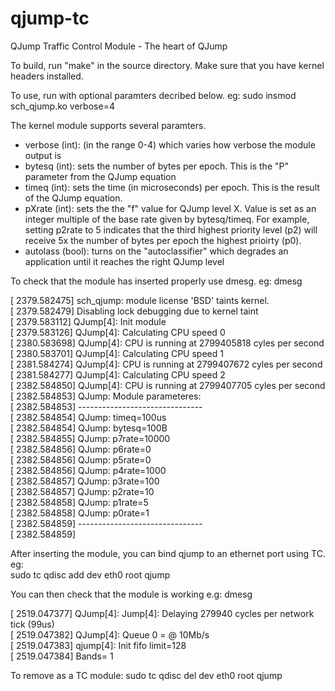 # qjump-tc
QJump Traffic Control Module - The heart of QJump

To build, run "make" in the source directory. Make sure that you have kernel headers installed.

To use, run with optional paramters decribed below. eg:
sudo insmod sch_qjump.ko verbose=4

The kernel module supports several paramters. 
- verbose (int):    (in the range 0-4) which varies how verbose the module output is
- bytesq (int):     sets the number of bytes per epoch. This is the "P" parameter from the QJump equation
- timeq (int):      sets the time (in microseconds) per epoch. This is the result of the QJump equation. 
- pXrate (int):     sets the the "f" value for QJump level X. Value is set as an integer multiple of the base rate given by bytesq/timeq. For example, setting p2rate to 5 indicates that the third highest priority level (p2) will receive 5x the number of bytes per epoch the highest prioirty (p0).
- autolass (bool):  turns on the "autoclassifier" which degrades an application until it reaches the right QJump level

To check that the module has inserted properly use dmesg. eg:
dmesg

[ 2379.582475] sch_qjump: module license 'BSD' taints kernel.  
[ 2379.582479] Disabling lock debugging due to kernel taint  
[ 2379.583112] QJump[4]: Init module  
[ 2379.583126] QJump[4]: Calculating CPU speed 0  
[ 2380.583698] QJump[4]: CPU is running at 2799405818 cyles per second  
[ 2380.583701] QJump[4]: Calculating CPU speed 1  
[ 2381.584274] QJump[4]: CPU is running at 2799407672 cyles per second  
[ 2381.584277] QJump[4]: Calculating CPU speed 2  
[ 2382.584850] QJump[4]: CPU is running at 2799407705 cyles per second  
[ 2382.584853] QJump: Module parameteres:  
[ 2382.584853] -------------------------------  
[ 2382.584854] QJump: timeq=100us  
[ 2382.584854] QJump: bytesq=100B  
[ 2382.584855] QJump: p7rate=10000  
[ 2382.584856] QJump: p6rate=0  
[ 2382.584856] QJump: p5rate=0  
[ 2382.584856] QJump: p4rate=1000  
[ 2382.584857] QJump: p3rate=100  
[ 2382.584857] QJump: p2rate=10  
[ 2382.584858] QJump: p1rate=5  
[ 2382.584858] QJump: p0rate=1  
[ 2382.584859] -------------------------------  
[ 2382.584859]   

After inserting the module, you can bind qjump to an ethernet port using TC. eg:  
sudo tc qdisc add dev eth0 root qjump

You can then check that the module is working e.g:
dmesg

[ 2519.047377] QJump[4]: Jump[4]: Delaying 279940 cycles per network tick (99us)  
[ 2519.047382] QJump[4]: Queue 0 = @ 10Mb/s   
[ 2519.047383] qjump[4]: Init fifo limit=128  
[ 2519.047384] Bands= 1  

To remove as a TC module:
sudo tc qdisc del dev eth0 root qjump



